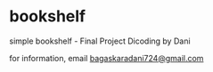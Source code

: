 # bookshelf
simple bookshelf - Final Project Dicoding by Dani

for information, email bagaskaradani724@gmail.com
